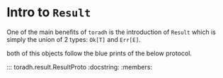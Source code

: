 # Intro to `Result`

One of the main benefits of `toradh` is the introduction of `Result` which is simply the
union of 2 types: `Ok[T]` and `Err[E]`.

both of this objects follow the blue prints of the below protocol.

::: toradh.result.ResultProto
    :docstring:
    :members:
